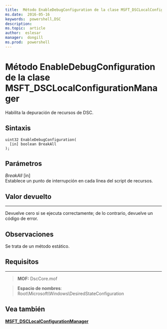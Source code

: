 ```yaml
---
title:  Método EnableDebugConfiguration de la clase MSFT_DSCLocalConfigurationManager
ms.date:  2016-05-16
keywords:  powershell,DSC
description:  
ms.topic:  article
author:  eslesar
manager:  dongill
ms.prod:  powershell
---
```



# Método EnableDebugConfiguration de la clase MSFT_DSCLocalConfigurationManager

Habilita la depuración de recursos de DSC.

Sintaxis
------

```mof
uint32 EnableDebugConfiguration(
  [in] boolean BreakAll
);
```

Parámetros
----------

*BreakAll* \[in\]  
Establece un punto de interrupción en cada línea del script de recursos.

## Valor devuelto
------------

Devuelve cero si se ejecuta correctamente; de lo contrario, devuelve un código de error.

## Observaciones

Se trata de un método estático.

## Requisitos
------------
>**MOF:** DscCore.mof

>**Espacio de nombres**: Root\Microsoft\Windows\DesiredStateConfiguration


## Vea también


[**MSFT_DSCLocalConfigurationManager**](msft-dsclocalconfigurationmanager.md)
 

 





<!--HONumber=May16_HO3-->


